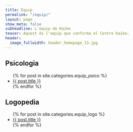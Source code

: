 ```yaml
---
title: Equip
permalink: "/equip/"
layout: page
show_meta: false
subheadline: L'equip de Kaike
teaser: Aquest és l'equip que conforma el Centre Kaike.
header:
  image_fullwidth: header_homepage_13.jpg
---
```


<h2>Psicologia</h2>
<ul>
    {% for post in site.categories.equip_psico %}
    <li><a href="{{ site.url }}{{ site.baseurl }}{{ post.url }}">{{ post.title }}</a></li>
    {% endfor %}
</ul>

<h2>Logopedia</h2>
<ul>
    {% for post in site.categories.equip_logo %}
    <li><a href="{{ site.url }}{{ site.baseurl }}{{ post.url }}">{{ post.title }}</a></li>
    {% endfor %}
</ul>
